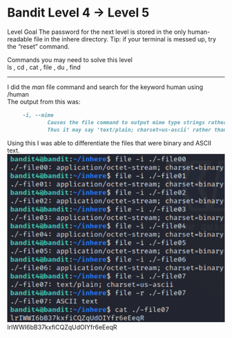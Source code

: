 # Bandit Level 4 → Level 5  
Level Goal
The password for the next level is stored in the only human-readable file in the inhere directory. Tip: if your terminal is messed up, try the “reset” command.

Commands you may need to solve this level  
ls , cd , cat , file , du , find  
***
I did the *man* file command and search for the keyword human using /human  
The output from this was:  
```markdown
     -i, --mime  
             Causes the file command to output mime type strings rather than the more traditional human readable ones.  
             Thus it may say ‘text/plain; charset=us-ascii’ rather than “ASCII text”.
```
Using this I was able to differentiate the files that were binary and ASCII text.  
![!\[Alt text\](image.png)](<Images/Level 5.png>)  
lrIWWI6bB37kxfiCQZqUdOIYfr6eEeqR